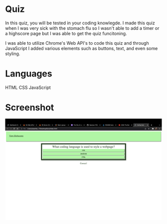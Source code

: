 # Quiz
In this quiz, you will be tested in your coding knowlegde. I made this quiz when I was very sick with the stomach flu so I wasn't able to add a timer or a highscore page but I was able to get the quiz funcitoning.

I was able to utilize Chrome's Web API's to code this quiz and through JavaScript I added various elements such as buttons, text, and even some styling.

# Languages

HTML
CSS
JavaScript

# Screenshot

![alttext](HW4.png)